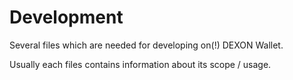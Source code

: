 # Development

Several files which are needed for developing on(!) DEXON Wallet.

Usually each files contains information about its scope / usage.